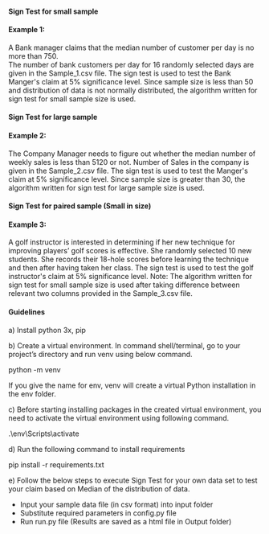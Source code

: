 #### Sign Test for small sample  

#### Example 1: 
A Bank manager claims that the median number of customer per day is no more than 750.  
The number of bank customers per day for 16 randomly selected days are given in the Sample_1.csv file.
The sign test is used to test the Bank Manger's claim at 5% significance level. 
Since sample size is less than 50 and distribution of data is not normally distributed, 
the algorithm written for sign test for small sample size is used.

#### Sign Test for large sample

#### Example 2:  
The Company Manager needs to figure out whether the median number of weekly sales 
is less than 5120 or not. Number of Sales in the company is given in the Sample_2.csv file. 
The sign test is used to test the Manger's claim at 5% significance level.
Since sample size is greater than 30, the algorithm written for sign test for large sample size is used.  

#### Sign Test for paired sample (Small in size)

#### Example 3: 
A golf instructor is interested in determining if her new technique for improving players’ golf scores is effective. She randomly selected 10 new students. 
She records their 18-hole scores before learning the technique and then after having taken her class. 
The sign test is used to test the golf instructor's claim at 5% significance level. 
Note: The algorithm written for sign test for small sample size is used after taking difference between relevant two 
columns provided in the Sample_3.csv file. 



#### Guidelines 
a) Install python 3x, pip

b) Create a virtual environment.
   In command shell/terminal, go to your project’s directory and run venv using below command.
   
   python -m venv <name>
   
   If you give the name for env, venv will create a virtual Python installation in the env folder.

c) Before starting installing packages in the created virtual environment, you need to 
   activate the virtual environment using following command.

   .\env\Scripts\activate
   
d) Run the following command to install requirements 
    
   pip install -r requirements.txt

e) Follow the below steps to execute Sign Test for your own data set to test your claim based on Median of the distribution of data. 

- Input your sample data file (in csv format) into input folder
- Substitute required parameters in config.py file
- Run run.py file (Results are saved as a html file in Output folder)
